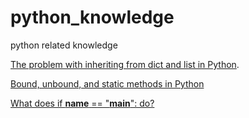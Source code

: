 # python_knowledge
python related knowledge

[The problem with inheriting from dict and list in Python](https://treyhunner.com/2019/04/why-you-shouldnt-inherit-from-list-and-dict-in-python/). 

[Bound, unbound, and static methods in Python](https://www.geeksforgeeks.org/bound-unbound-and-static-methods-in-python/)

[What does if __name__ == "__main__": do?](https://stackoverflow.com/questions/419163/what-does-if-name-main-do)
